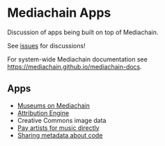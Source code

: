 # Mediachain Apps

Discussion of apps being built on top of Mediachain.

See [issues](https://github.com/mediachain/apps/issues) for discussions!

For system-wide Mediachain documentation see https://mediachain.github.io/mediachain-docs.

## Apps
- [Museums on Mediachain](/museums)
- [Attribution Engine](http://images.mediachain.io)
- Creative Commons image data
- [Pay artists for music directly](https://github.com/mediachain/apps/issues/1)
- [Sharing metadata about code](https://github.com/mediachain/apps/issues/2)

